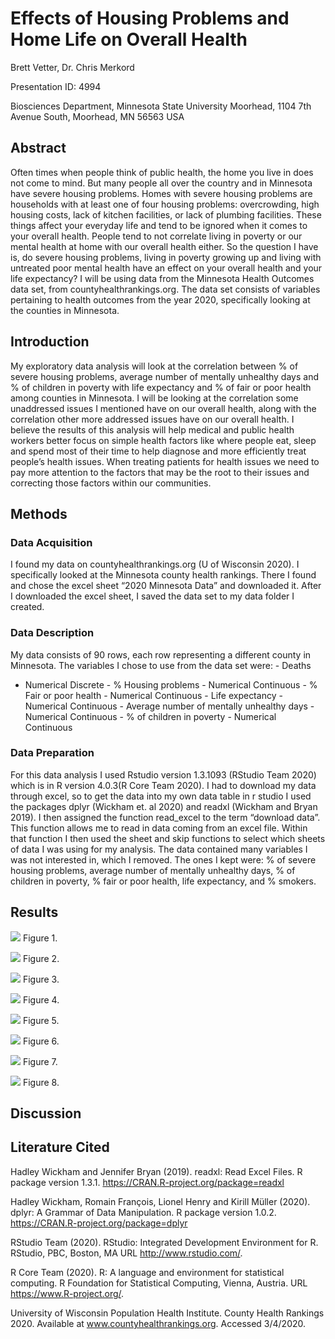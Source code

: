 Effects of Housing Problems and Home Life on Overall Health
================
Brett Vetter, Dr. Chris Merkord

Presentation ID: 4994

Biosciences Department, Minnesota State University Moorhead, 1104 7th
Avenue South, Moorhead, MN 56563 USA

## Abstract

Often times when people think of public health, the home you live in
does not come to mind. But many people all over the country and in
Minnesota have severe housing problems. Homes with severe housing
problems are households with at least one of four housing problems:
overcrowding, high housing costs, lack of kitchen facilities, or lack of
plumbing facilities. These things affect your everyday life and tend to
be ignored when it comes to your overall health. People tend to not
correlate living in poverty or our mental health at home with our
overall health either. So the question I have is, do severe housing
problems, living in poverty growing up and living with untreated poor
mental health have an effect on your overall health and your life
expectancy? I will be using data from the Minnesota Health Outcomes data
set, from countyhealthrankings.org. The data set consists of variables
pertaining to health outcomes from the year 2020, specifically looking
at the counties in Minnesota.

## Introduction

My exploratory data analysis will look at the correlation between % of
severe housing problems, average number of mentally unhealthy days and %
of children in poverty with life expectancy and % of fair or poor health
among counties in Minnesota. I will be looking at the correlation some
unaddressed issues I mentioned have on our overall health, along with
the correlation other more addressed issues have on our overall health.
I believe the results of this analysis will help medical and public
health workers better focus on simple health factors like where people
eat, sleep and spend most of their time to help diagnose and more
efficiently treat people’s health issues. When treating patients for
health issues we need to pay more attention to the factors that may be
the root to their issues and correcting those factors within our
communities.

## Methods

### Data Acquisition

I found my data on countyhealthrankings.org (U of Wisconsin 2020). I
specifically looked at the Minnesota county health rankings. There I
found and chose the excel sheet “2020 Minnesota Data” and downloaded it.
After I downloaded the excel sheet, I saved the data set to my data
folder I created.

### Data Description

My data consists of 90 rows, each row representing a different county in
Minnesota. The variables I chose to use from the data set were: - Deaths
- Numerical Discrete - % Housing problems - Numerical Continuous - %
Fair or poor health - Numerical Continuous - Life expectancy - Numerical
Continuous - Average number of mentally unhealthy days - Numerical
Continuous - % of children in poverty - Numerical Continuous

### Data Preparation

For this data analysis I used Rstudio version 1.3.1093 (RStudio Team
2020) which is in R version 4.0.3(R Core Team 2020). I had to download
my data through excel, so to get the data into my own data table in r
studio I used the packages dplyr (Wickham et. al 2020) and readxl
(Wickham and Bryan 2019). I then assigned the function read\_excel to
the term “download data”. This function allows me to read in data coming
from an excel file. Within that function I then used the sheet and skip
functions to select which sheets of data I was using for my analysis.
The data contained many variables I was not interested in, which I
removed. The ones I kept were: % of severe housing problems, average
number of mentally unhealthy days, % of children in poverty, % fair or
poor health, life expectancy, and % smokers.

## Results

![](README_files/figure-gfm/unnamed-chunk-2-1.png)<!-- --> Figure 1.

![](README_files/figure-gfm/unnamed-chunk-3-1.png)<!-- --> Figure 2.

![](README_files/figure-gfm/unnamed-chunk-4-1.png)<!-- --> Figure 3.

![](README_files/figure-gfm/unnamed-chunk-5-1.png)<!-- --> Figure 4.

![](README_files/figure-gfm/unnamed-chunk-6-1.png)<!-- --> Figure 5.

![](README_files/figure-gfm/unnamed-chunk-7-1.png)<!-- --> Figure 6.

![](README_files/figure-gfm/unnamed-chunk-8-1.png)<!-- --> Figure 7.

![](README_files/figure-gfm/unnamed-chunk-9-1.png)<!-- --> Figure 8.

## Discussion

## Literature Cited

Hadley Wickham and Jennifer Bryan (2019). readxl: Read Excel Files. R
package version 1.3.1. <https://CRAN.R-project.org/package=readxl>

Hadley Wickham, Romain François, Lionel Henry and Kirill Müller (2020).
dplyr: A Grammar of Data Manipulation. R package version 1.0.2.
<https://CRAN.R-project.org/package=dplyr>

RStudio Team (2020). RStudio: Integrated Development Environment for R.
RStudio, PBC, Boston, MA URL <http://www.rstudio.com/>.

R Core Team (2020). R: A language and environment for statistical
computing. R Foundation for Statistical Computing, Vienna, Austria. URL
<https://www.R-project.org/>.

University of Wisconsin Population Health Institute. County Health
Rankings 2020. Available at www.countyhealthrankings.org. Accessed
3/4/2020.
